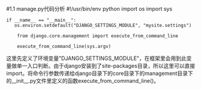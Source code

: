 #1.1 manage.py代码分析
    #!/usr/bin/env python
    import os
    import sys
    
    if __name__ == "__main__":
       os.environ.setdefault("DJANGO_SETTINGS_MODULE", "mysite.settings")
    
        from django.core.management import execute_from_command_line
    
        execute_from_command_line(sys.argv)

这里先定义了环境变量"DJANGO_SETTINGS_MODULE"，在框架里会用到此变量做单一入口判断。由于django安装到了site-packages目录，所以这里可以直接import。将命令行参数传递给django目录下的core目录下的management目录下的__init__.py文件里定义的函数execute_from_command_line()。
